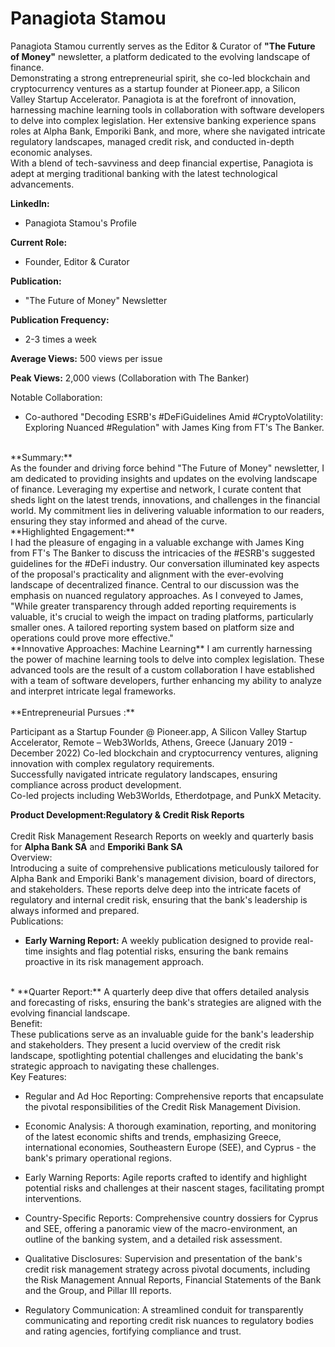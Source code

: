 # Panagiota Stamou
Panagiota Stamou currently serves as the Editor & Curator of **"The Future of Money"** newsletter, a platform dedicated to the evolving landscape of finance. <br>Demonstrating a strong entrepreneurial spirit, she co-led blockchain and cryptocurrency ventures as a startup founder at Pioneer.app, a Silicon Valley Startup Accelerator. <be>
Panagiota is at the forefront of innovation, harnessing machine learning tools in collaboration with software developers to delve into complex legislation. Her extensive banking experience spans roles at Alpha Bank, Emporiki Bank, and more, where she navigated intricate regulatory landscapes, managed credit risk, and conducted in-depth economic analyses. <br>With a blend of tech-savviness and deep financial expertise, Panagiota is adept at merging traditional banking with the latest technological advancements.<br>


**LinkedIn:** 
* Panagiota Stamou's Profile<br>

**Current Role:** 
* Founder, Editor & Curator<br>

**Publication:** 
* "The Future of Money" Newsletter<br>

**Publication Frequency:** 
* 2-3 times a week<br>

**Average Views:** 500 views per issue<br>

**Peak Views:** 2,000 views (Collaboration with The Banker)<br>

Notable Collaboration:<br>
* Co-authored "Decoding ESRB's #DeFiGuidelines Amid #CryptoVolatility: Exploring Nuanced #Regulation" with James King from FT's The Banker.
<br>
**Summary:** <br>
As the founder and driving force behind "The Future of Money" newsletter, I am dedicated to providing insights and updates on the evolving landscape of finance. Leveraging my expertise and network, I curate content that sheds light on the latest trends, innovations, and challenges in the financial world. My commitment lies in delivering valuable information to our readers, ensuring they stay informed and ahead of the curve.
<br>
**Highlighted Engagement:**<br>
I had the pleasure of engaging in a valuable exchange with James King from FT's The Banker to discuss the intricacies of the #ESRB's suggested guidelines for the #DeFi industry. Our conversation illuminated key aspects of the proposal's practicality and alignment with the ever-evolving landscape of decentralized finance. Central to our discussion was the emphasis on nuanced regulatory approaches. As I conveyed to James, "While greater transparency through added reporting requirements is valuable, it's crucial to weigh the impact on trading platforms, particularly smaller ones. A tailored reporting system based on platform size and operations could prove more effective."
<br>
**Innovative Approaches: Machine Learning**
I am currently harnessing the power of machine learning tools to delve into complex legislation. These advanced tools are the result of a custom collaboration I have established with a team of software developers, further enhancing my ability to analyze and interpret intricate legal frameworks.
<br><br>
**Entrepreneurial Pursues :** <br>

Participant as a Startup Founder @ Pioneer.app, A Silicon Valley Startup Accelerator, Remote – Web3Worlds, Athens, Greece (January 2019 - December 2022)
Co-led blockchain and cryptocurrency ventures, aligning innovation with complex regulatory requirements.<br>
Successfully navigated intricate regulatory landscapes, ensuring compliance across product development.<br>
Co-led projects including Web3Worlds, Etherdotpage, and PunkX Metacity.<br>


**Product Development:Regulatory & Credit Risk Reports**<br><br>
Credit Risk Management Research Reports on weekly and quarterly basis for **Alpha Bank SA** and **Emporiki Bank SA** <be>
<br>
Overview:<br>
Introducing a suite of comprehensive publications meticulously tailored for Alpha Bank and Emporiki Bank's management division, board of directors, and stakeholders. These reports delve deep into the intricate facets of regulatory and internal credit risk, ensuring that the bank's leadership is always informed and prepared.
<br>
Publications:<br>

* **Early Warning Report:** A weekly publication designed to provide real-time insights and flag potential risks, ensuring the bank remains proactive in its risk management approach.
<br>
* **Quarter Report:** A quarterly deep dive that offers detailed analysis and forecasting of risks, ensuring the bank's strategies are aligned with the evolving financial landscape.
<br>
Benefit:<br>
These publications serve as an invaluable guide for the bank's leadership and stakeholders. They present a lucid overview of the credit risk landscape, spotlighting potential challenges and elucidating the bank's strategic approach to navigating these challenges.
<br>
Key Features:

* Regular and Ad Hoc Reporting: Comprehensive reports that encapsulate the pivotal responsibilities of the Credit Risk Management Division.

* Economic Analysis: A thorough examination, reporting, and monitoring of the latest economic shifts and trends, emphasizing Greece, international economies, Southeastern Europe (SEE), and Cyprus - the bank's primary operational regions.

* Early Warning Reports: Agile reports crafted to identify and highlight potential risks and challenges at their nascent stages, facilitating prompt interventions.

* Country-Specific Reports: Comprehensive country dossiers for Cyprus and SEE, offering a panoramic view of the macro-environment, an outline of the banking system, and a detailed risk assessment.

* Qualitative Disclosures: Supervision and presentation of the bank's credit risk management strategy across pivotal documents, including the Risk Management Annual Reports, Financial Statements of the Bank and the Group, and Pillar III reports.

* Regulatory Communication: A streamlined conduit for transparently communicating and reporting credit risk nuances to regulatory bodies and rating agencies, fortifying compliance and trust.
